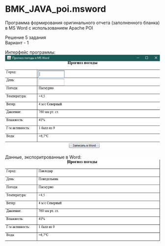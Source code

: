 # BMK_JAVA_poi.msword

Программа формирования оригинального отчета (заполненного бланка) в MS Word с использованием Apache POI<br/>

Решение 5 задания<br/>
Вариант - 1

Интерфейс программы:<br/>
![program](program.PNG)<br/><br/>
Данные, экспоритрованные в Word:<br/>
![result](result.PNG)
